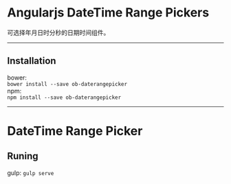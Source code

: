 **Angularjs DateTime Range Pickers**
===================
可选择年月日时分秒的日期时间组件。

----------

Installation
-------------
bower:  
`bower install --save ob-daterangepicker`  
npm:  
`npm install --save ob-daterangepicker`

----------

DateTime Range Picker
===================

Runing
-------------

gulp:
`gulp serve`